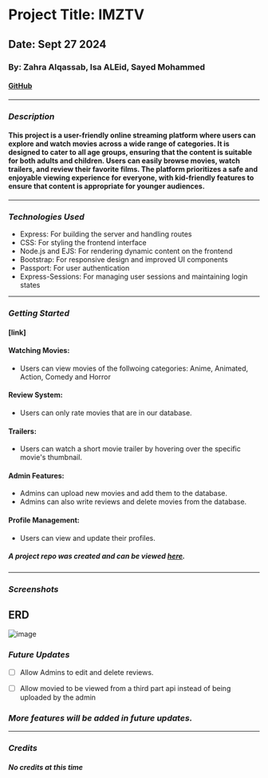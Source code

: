 # Project Title: IMZTV

## Date: Sept 27 2024

### By: Zahra Alqassab, Isa ALEid, Sayed Mohammed

#### [GitHub](https://github.com/alqassabz/IMZTV) 
***

### ***Description***
#### This project is a user-friendly online streaming platform where users can explore and watch movies across a wide range of categories. It is designed to cater to all age groups, ensuring that the content is suitable for both adults and children. Users can easily browse movies, watch trailers, and review their favorite films. The platform prioritizes a safe and enjoyable viewing experience for everyone, with kid-friendly features to ensure that content is appropriate for younger audiences.
***

### ***Technologies Used***
* Express: For building the server and handling routes
* CSS: For styling the frontend interface
* Node.js and EJS: For rendering dynamic content on the frontend
* Bootstrap: For responsive design and improved UI components
* Passport: For user authentication
* Express-Sessions: For managing user sessions and maintaining login states



***

### ***Getting Started***

#### [link]

#### Watching Movies:

- Users can view movies of the follwoing categories: Anime, Animated, Action, Comedy and Horror


#### Review System:

- Users can only rate movies that are in our database.


#### Trailers:

- Users can watch a short movie trailer by hovering over the specific movie's thumbnail.


#### Admin Features:

- Admins can upload new movies and add them to the database.
- Admins can also write reviews and delete movies from the database.


#### Profile Management:

- Users can view and update their profiles.



##### A project repo was created and can be viewed [here](https://github.com/alqassabz/IMZTV).
***

### ***Screenshots***

## ERD

![image](https://github.com/user-attachments/assets/e60a53b1-d00b-44b1-bf60-86fab8e407a1)



### ***Future Updates***

- [ ] Allow Admins to edit and delete reviews.
- [ ] Allow movied to be viewed from a third part api instead of being uploaded by the admin

      
 ### ***More features will be added in future updates.***
***

### ***Credits***

##### No credits at this time
